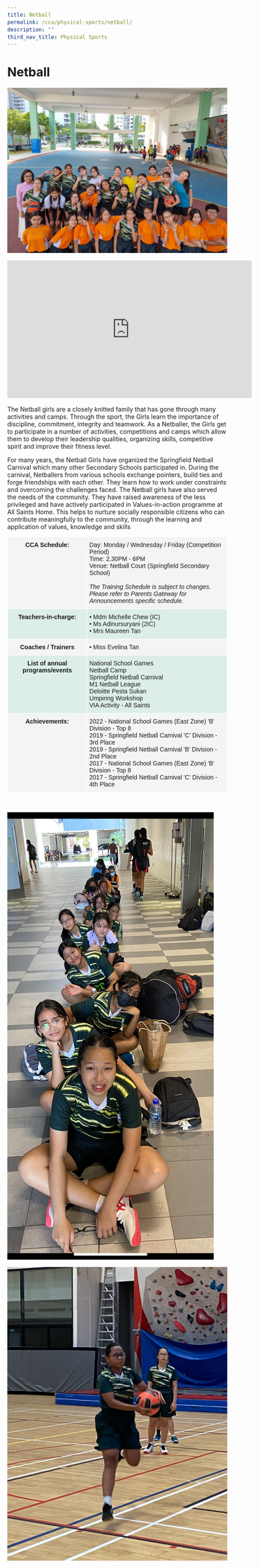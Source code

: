 ```yaml
---
title: Netball
permalink: /cca/physical-sports/netball/
description: ""
third_nav_title: Physical Sports
---
```

# **Netball**

![](/images/Group%20Photo%201.jpeg)

<iframe width="560" height="315" src="https://www.youtube.com/embed/8WrOlfnOW-U" title="YouTube video player" frameborder="0" allow="accelerometer; autoplay; clipboard-write; encrypted-media; gyroscope; picture-in-picture" allowfullscreen></iframe>

The Netball girls are a closely knitted family that has gone through many activities and camps. Through the sport, the Girls learn the importance of discipline, commitment, integrity and teamwork. As a Netballer, the Girls get to participate in a number of activities, competitions and camps which allow them to develop their leadership qualities, organizing skills, competitive spirit and improve their fitness level.

For many years, the Netball Girls have organized the Springfield Netball Carnival which many other Secondary Schools participated in. During the carnival, Netballers from various schools exchange pointers, build ties and forge friendships with each other. They learn how to work under constraints and overcoming the challenges faced.
The Netball girls have also served the needs of the community. They have raised awareness of the less privileged and have actively participated in Values-in-action programme at All Saints Home. This helps to nurture socially responsible citizens who can contribute meaningfully to the community, through the learning and application of values, knowledge and skills


<table style="border-collapse:collapse;border-spacing:0" class="tg"><thead><tr><th style="background-color:#f4f4f4;border-color:#ffffff;border-style:solid;border-width:1px;font-family:Arial, sans-serif;font-size:14px;font-weight:bold;overflow:hidden;padding:10px 5px;text-align:center;vertical-align:top;word-break:normal">CCA Schedule:<br></th><th style="background-color:#f4f4f4;border-color:#ffffff;border-style:solid;border-width:1px;font-family:Arial, sans-serif;font-size:14px;font-weight:normal;overflow:hidden;padding:10px 5px;text-align:left;vertical-align:top;word-break:normal">Day: Monday / Wednesday / Friday (Competition Period)<br>Time: 2.30PM - 6PM<br>Venue: Netball Court (Springfield Secondary School)<br><br><span style="font-style:italic">The Training Schedule is subject to changes. </span><br><span style="font-style:italic">Please refer to Parents Gateway for Announcements specific schedule.</span></th></tr></thead><tbody><tr><td style="background-color:#DDEEE9;border-color:#ffffff;border-style:solid;border-width:1px;font-family:Arial, sans-serif;font-size:14px;font-weight:bold;overflow:hidden;padding:10px 5px;text-align:center;vertical-align:top;word-break:normal">Teachers-in-charge: </td><td style="background-color:#DDEEE9;border-color:#ffffff;border-style:solid;border-width:1px;font-family:Arial, sans-serif;font-size:14px;overflow:hidden;padding:10px 5px;text-align:left;vertical-align:top;word-break:normal">• Mdm Michelle Chew (IC)<br>• Ms Adinursuryani (2IC)<br>• Mrs Maureen Tan<br></td></tr><tr><td style="background-color:#F4F4F4;border-color:#ffffff;border-style:solid;border-width:1px;font-family:Arial, sans-serif;font-size:14px;font-weight:bold;overflow:hidden;padding:10px 5px;text-align:center;vertical-align:top;word-break:normal">Coaches / Trainers</td><td style="background-color:#F4F4F4;border-color:#ffffff;border-style:solid;border-width:1px;font-family:Arial, sans-serif;font-size:14px;overflow:hidden;padding:10px 5px;text-align:left;vertical-align:top;word-break:normal">• Miss Evelina Tan</td></tr><tr><td style="background-color:#DDEEE9;border-color:#ffffff;border-style:solid;border-width:1px;font-family:Arial, sans-serif;font-size:14px;font-weight:bold;overflow:hidden;padding:10px 5px;text-align:center;vertical-align:top;word-break:normal">List of annual programs/events</td><td style="background-color:#DDEEE9;border-color:#ffffff;border-style:solid;border-width:1px;font-family:Arial, sans-serif;font-size:14px;overflow:hidden;padding:10px 5px;text-align:left;vertical-align:top;word-break:normal">National School Games<br>Netball Camp<br>Springfield Netball Carnival<br>M1 Netball League<br>Deloitte Pesta Sukan<br>Umpiring Workshop<br>VIA Activity - All Saints</td></tr><tr><td style="background-color:#F4F4F4;border-color:#ffffff;border-style:solid;border-width:1px;font-family:Arial, sans-serif;font-size:14px;font-weight:bold;overflow:hidden;padding:10px 5px;text-align:center;vertical-align:top;word-break:normal">Achievements:</td><td style="background-color:#F4F4F4;border-color:#ffffff;border-style:solid;border-width:1px;font-family:Arial, sans-serif;font-size:14px;overflow:hidden;padding:10px 5px;text-align:left;vertical-align:top;word-break:normal">2022 - National School Games (East Zone) 'B' Division - Top 8 <br>2019 - Springfield Netball Carnival 'C' Division - 3rd Place<br>2019 - Springfield Netball Carnival 'B' Division - 2nd Place<br>2017 - National School Games (East Zone) 'B' Division - Top 8<br>2017 - Springfield Netball Carnival 'C' Division - 4th Place</td></tr></tbody></table>

<br>

![](/images/C%20Division%20Netball%20Girls.jpeg)

![](/images/Road%20to%20National%20School%20Games%202022.jpeg)